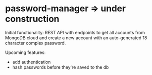 # password-manager => under construction

Initial functionality: REST API with endpoints to get all accounts from MongoDB cloud and create a new account with an auto-generated 18 character complex password.

Upcoming features:
  - add authentication
  - hash passwords before they're saved to the db
